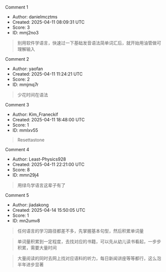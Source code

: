 Comment 1

- Author: danielmcztms
- Created: 2025-04-11 08:09:31 UTC
- Score: 3
- ID: mmj2no3

> 别用软件学语言，快速过一下基础发音语法简单词汇后，就开始用油管做可理解输入

Comment 2

- Author: yaofan
- Created: 2025-04-11 11:24:21 UTC
- Score: 2
- ID: mmjmq7r

> 少花时间在语法

Comment 3

- Author: Kim_Franeckif
- Created: 2025-04-11 18:48:00 UTC
- Score: 1
- ID: mmlxv55

> Resettastone

Comment 4

- Author: Least-Physics928
- Created: 2025-04-11 22:21:00 UTC
- Score: 8
- ID: mmn29j4

> 用绿鸟学语言这辈子有了

Comment 5

- Author: jiadakong
- Created: 2025-04-14 15:50:05 UTC
- Score: 1
- ID: mn2umv8

> 任何语言的学习路径都差不多，先掌握基本句型，然后积累单词量

> 单词量积累到一定程度，去找对应的书籍，可以先从幼儿读书看起，一步步积累，需要大量时间

> 大量阅读的同时去网上找对应语料的听力，每日新闻讲座等等都行，这么泡半年进步显著
